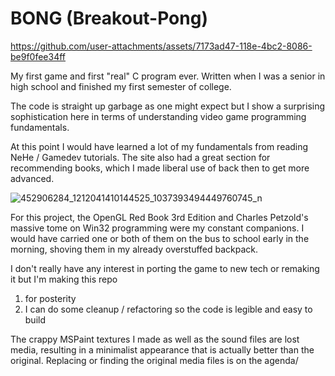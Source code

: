 # BONG (Breakout-Pong)

https://github.com/user-attachments/assets/7173ad47-118e-4bc2-8086-be9f0fee34ff

My first game and first "real" C program ever.  Written when I was a senior in high school and finished my first semester of college.

The code is straight up garbage as one might expect but I show a surprising sophistication here in terms of understanding video game programming fundamentals.

At this point I would have learned a lot of my fundamentals from reading NeHe / Gamedev tutorials.  The site also had a great section for recommending books, which I made liberal use of back then to get more advanced.  

![452906284_1212041410144525_1037393494449760745_n](https://github.com/user-attachments/assets/2bd88e21-c94b-481c-8385-e80d11a15428)

For this project, the OpenGL Red Book 3rd Edition and Charles Petzold's massive tome on Win32 programming were my constant companions.   I would have carried one or both of them on the bus to school early in the morning, shoving them in my already overstuffed backpack.

I don't really have any interest in porting the game to new tech or remaking it but I'm making this repo
1) for posterity
2) I can do some cleanup / refactoring so the code is legible and easy to build

The crappy MSPaint textures I made as well as the sound files are lost media, resulting in a minimalist appearance that is actually better than the original.  Replacing or finding the original  media files is on the agenda/

